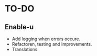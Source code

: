# TO-DO

## Enable-u

- Add logging when errors occure.
- Refactoren, testing and improvements.
- Translations

